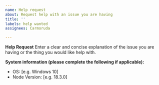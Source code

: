 ```yaml
---
name: Help request
about: Request help with an issue you are having
title: ''
labels: help wanted
assignees: Carmoruda

---
```


**Help Request**
Enter a clear and concise explanation of the issue you are having or the thing you would like help with.

**System information (please complete the following if applicable):**
 - OS: [e.g. Windows 10]
 - Node Version: [e.g. 18.3.0]
